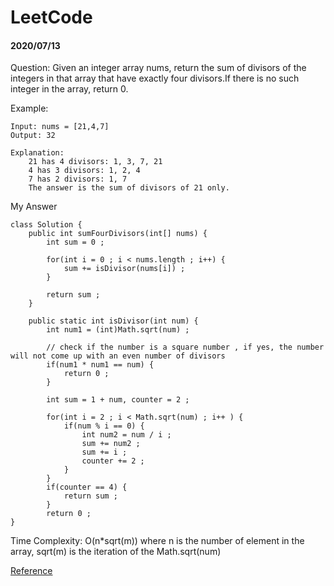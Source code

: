 # LeetCode

#### 2020/07/13
Question: Given an integer array nums, return the sum of divisors of the integers in that array that have exactly four divisors.If there is no such integer in the array, return 0. 

Example: 

    Input: nums = [21,4,7]
    Output: 32
    
    Explanation:
        21 has 4 divisors: 1, 3, 7, 21
        4 has 3 divisors: 1, 2, 4
        7 has 2 divisors: 1, 7
        The answer is the sum of divisors of 21 only.

My Answer

    class Solution {
        public int sumFourDivisors(int[] nums) {
            int sum = 0 ;
        
            for(int i = 0 ; i < nums.length ; i++) {
                sum += isDivisor(nums[i]) ;
            }
        
            return sum ; 
        }
    
        public static int isDivisor(int num) {
            int num1 = (int)Math.sqrt(num) ;
        
            // check if the number is a square number , if yes, the number will not come up with an even number of divisors 
            if(num1 * num1 == num) {
                return 0 ; 
            }
        
            int sum = 1 + num, counter = 2 ;
 
            for(int i = 2 ; i < Math.sqrt(num) ; i++ ) {
                if(num % i == 0) {
                    int num2 = num / i ; 
                    sum += num2 ;
                    sum += i ; 
                    counter += 2 ; 
                }
            }
            if(counter == 4) {
                return sum ;
            }
            return 0 ;
    }

Time Complexity: O(n*sqrt(m))  where n is the number of element in the array, sqrt(m) is the iteration of the Math.sqrt(num) 

[Reference](https://leetcode.com/problems/four-divisors/)
 
 
